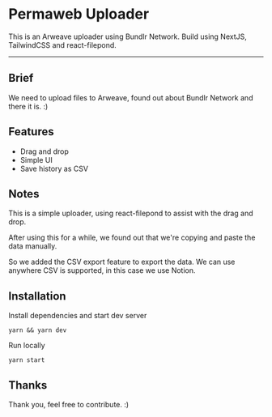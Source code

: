# Permaweb Uploader

This is an Arweave uploader using Bundlr Network. Build using NextJS, TailwindCSS and react-filepond.

---

## Brief

We need to upload files to Arweave, found out about Bundlr Network and there it is. :)

## Features

-   Drag and drop
-   Simple UI
-   Save history as CSV

## Notes

This is a simple uploader, using react-filepond to assist with the drag and drop.

After using this for a while, we found out that we're copying and paste the data manually.

So we added the CSV export feature to export the data. We can use anywhere CSV is supported, in this case we use Notion.

## Installation

Install dependencies and start dev server

```
yarn && yarn dev
```

Run locally

```
yarn start
```

## Thanks

Thank you, feel free to contribute. :)
